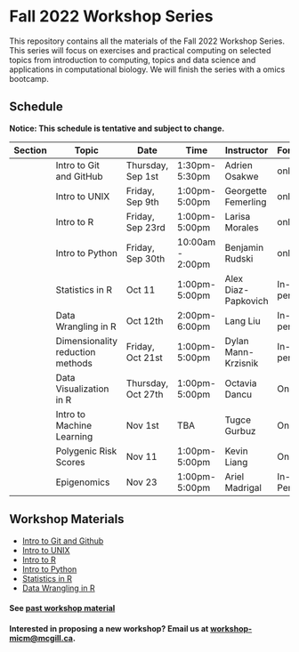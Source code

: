 # Fall 2022 Workshop Series

This repository contains all the materials of the Fall 2022 Workshop Series. 
This series will focus on exercises and practical computing on selected topics from introduction to computing, topics and data science and applications in computational biology. We will finish the series with a omics bootcamp.

## Schedule

**Notice: This schedule is tentative and subject to change.**

|Section | Topic | Date | Time | Instructor | Format | Registration |
|-----| ------| ---- | ----- | ---------- | -------- | ------- |
|| Intro to Git and GitHub| Thursday, Sep 1st | 1:30pm-5:30pm | Adrien Osakwe| online | Closed |
|| Intro to UNIX | Friday, Sep 9th | 1:00pm-5:00pm | Georgette Femerling | online | [Closed](https://forms.gle/TcChp9G242EB7eF58) |
|| Intro to R | Friday, Sep 23rd | 1:00pm-5:00pm | Larisa Morales | online | [Closed](https://forms.gle/4X5iUTMrQBEoHDZg9) |
|| Intro to Python | Friday, Sep 30th | 10:00am - 2:00pm | Benjamin Rudski | online | [Closed](https://forms.gle/4gX1jJ1Lr3v5Ct3K7) |
|| Statistics in R |  Oct 11 | 1:00pm-5:00pm  | Alex Diaz-Papkovich‬ | In-person | [Closed](https://forms.gle/S99aHcEuXsfQEY5n7) |
|| Data Wrangling in R | Oct 12th | 2:00pm-6:00pm  | Lang Liu | In-person | [Closed](https://forms.gle/gSbGL5voG23fuaGW9) |
|| Dimensionality reduction methods | Friday, Oct 21st | 1:00pm-5:00pm | Dylan Mann-Krzisnik | In-person | [Closed](https://forms.gle/7NTczZ48guzydiUv8) |
|| Data Visualization in R | Thursday, Oct 27th | 1:00pm-5:00pm | Octavia Dancu | Online | [Closed](https://forms.gle/xh4U2sjf8Kn5xBDt5) |
|| Intro to Machine Learning | Nov 1st | TBA | Tugce Gurbuz | Online | [Open](https://forms.gle/jWoLTY4vDxfmquUS9)|
|| Polygenic Risk Scores | Nov 11 | 1:00pm-5:00pm | Kevin Liang	| Online | Closed | 
|| Epigenomics | Nov 23 | 1:00pm-5:00pm | Ariel Madrigal | In-Person | Closed |


## Workshop Materials

* [Intro to Git and Github](https://github.com/McGill-MiCM/MiCM_IntroToGitHub)
* [Intro to UNIX](https://github.com/McGill-MiCM/MiCM_Intro_Unix_Fall2022)
* [Intro to R](https://github.com/McGill-MiCM/micm_IntroRacademic)
* [Intro to Python](https://github.com/McGill-MiCM/micm_intro_to_python_fall_2022)
* [Statistics in R](https://github.com/McGill-MiCM/Intro_to_r_stats)
* [Data Wrangling in R](https://github.com/McGill-MiCM/Data_Wrangling_Fall2022)

#### See [past workshop material](https://mcgill-micm.github.io/MicM-Mcgill/)
#### Interested in proposing a new workshop? Email us at workshop-micm@mcgill.ca.
